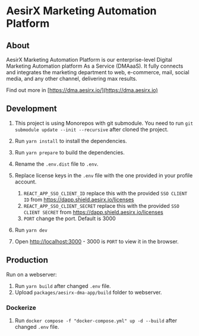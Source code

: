 # AesirX Marketing Automation Platform

## About

AesirX Marketing Automation Platform is our enterprise-level Digital Marketing Automation platform As a Service (DMAaaS). It fully connects and integrates the marketing department to web, e-commerce, mail, social media, and any other channel, delivering max results.

Find out more in [https://dma.aesirx.io/](https://dma.aesirx.io)

## Development

1. This project is using Monorepos with git submodule. You need to run `git submodule update --init --recursive` after cloned the project.
2. Run `yarn install` to install the dependencies.
3. Run `yarn prepare` to build the dependencies.
2. Rename the `.env.dist` file to `.env`.
3. Replace license keys in the `.env` file with the one provided in your profile account.
   1. `REACT_APP_SSO_CLIENT_ID` replace this with the provided `SSO CLIENT ID` from https://dapp.shield.aesirx.io/licenses
   2. `REACT_APP_SSO_CLIENT_SECRET` replace this with the provided `SSO CLIENT SECRET` from https://dapp.shield.aesirx.io/licenses
   3. `PORT` change the port. Default is 3000

5. Run  `yarn dev`
6. Open [http://localhost:3000](http://localhost:3000) - 3000 is `PORT` to view it in the browser.

## Production
Run on a webserver:
1. Run `yarn build` after changed `.env` file.
2. Upload `packages/aesirx-dma-app/build` folder to webserver.

### Dockerize
1. Run `docker compose -f "docker-compose.yml" up -d --build` after changed `.env` file.
